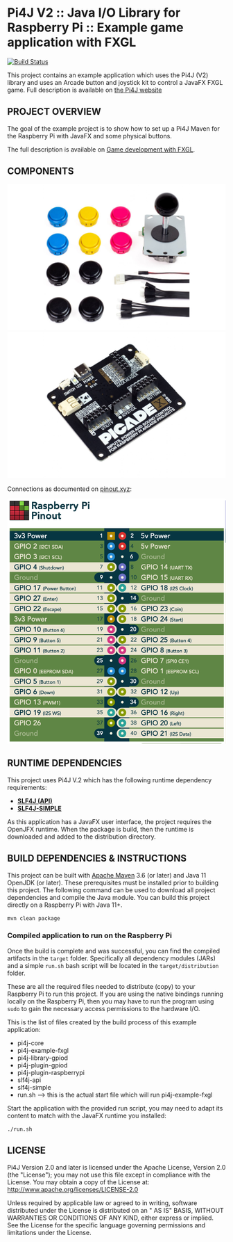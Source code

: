 Pi4J V2 :: Java I/O Library for Raspberry Pi :: Example game application with FXGL
===================================================================================

[![Build Status](https://github.com/pi4j/pi4j-example-fxgl/workflows/Maven/badge.svg)](https://github.com/Pi4J/pi4j-example-fxgl/actions/workflows/maven.yml)

This project contains an example application which uses the Pi4J (V2) library and uses an Arcade button and joystick kit
to control a JavaFX FXGL game. Full description is available on
[the Pi4J website](https://pi4j.com/getting-started/fxgl/)

## PROJECT OVERVIEW

The goal of the example project is to show how to set up a Pi4J Maven for the Raspberry Pi with JavaFX and some physical
buttons.

The full description is available on
[Game development with FXGL](https://pi4j.com/getting-started/fxgl/).

## COMPONENTS

![Arcade kit components](assets/arcade_parts_kit.jpg)
![Picade Hat](assets/picade_hat.jpg)

Connections as documented on [pinout.xyz](https://pinout.xyz/pinout/picade_hat):

![Picade Hat pin numbers](assets/picade_hat_pin_numbers.png)

## RUNTIME DEPENDENCIES

This project uses Pi4J V.2 which has the following runtime dependency requirements:

- [**SLF4J (API)**](https://www.slf4j.org/)
- [**SLF4J-SIMPLE**](https://www.slf4j.org/)

As this application has a JavaFX user interface, the project requires the OpenJFX runtime. When the package is build, then the runtime is downloaded and added to the distribution directory.

## BUILD DEPENDENCIES & INSTRUCTIONS

This project can be built with [Apache Maven](https://maven.apache.org/) 3.6
(or later) and Java 11 OpenJDK (or later). These prerequisites must be installed prior to building this project. The
following command can be used to download all project dependencies and compile the Java module. You can build this
project directly on a Raspberry Pi with Java 11+.

```
mvn clean package
```

### Compiled application to run on the Raspberry Pi

Once the build is complete and was successful, you can find the compiled artifacts in the `target` folder. Specifically 
all dependency modules (JARs) and a simple `run.sh` bash script will be located in the `target/distribution` folder.

These are all the required files needed to distribute (copy) to your Raspberry Pi to run this project. If you are using
the native bindings running locally on the Raspberry Pi, then you may have to run the program using `sudo`
to gain the necessary access permissions to the hardware I/O.

This is the list of files created by the build process of this example application:

* pi4j-core
* pi4j-example-fxgl
* pi4j-library-gpiod
* pi4j-plugin-gpiod
* pi4j-plugin-raspberrypi
* slf4j-api
* slf4j-simple
* run.sh --> this is the actual start file which will run pi4j-example-fxgl

Start the application with the provided run script, you may need to adapt its content to match with the JavaFX runtime you installed:

```
./run.sh
```

## LICENSE

Pi4J Version 2.0 and later is licensed under the Apache License, Version 2.0 (the "License"); you may not use this file
except in compliance with the License. You may obtain a copy of the License at:
http://www.apache.org/licenses/LICENSE-2.0

Unless required by applicable law or agreed to in writing, software distributed under the License is distributed on an "
AS IS" BASIS, WITHOUT WARRANTIES OR CONDITIONS OF ANY KIND, either express or implied. See the License for the specific
language governing permissions and limitations under the License.

